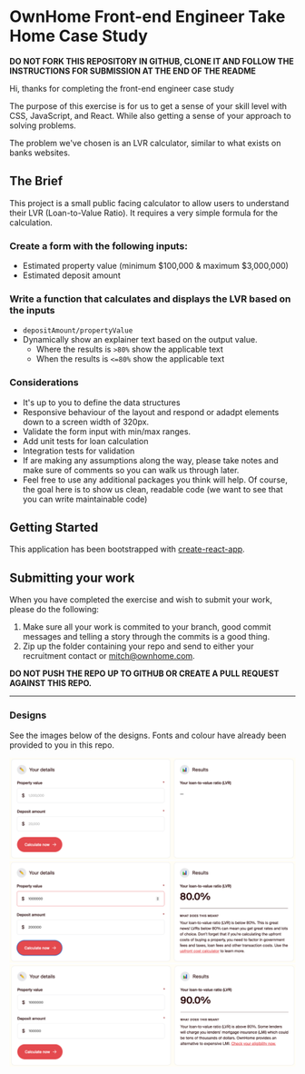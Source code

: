 # OwnHome Front-end Engineer Take Home Case Study

 **DO NOT FORK THIS REPOSITORY IN GITHUB, CLONE IT AND FOLLOW THE INSTRUCTIONS FOR SUBMISSION AT THE END OF THE README**

Hi, thanks for completing the front-end engineer case study

The purpose of this exercise is for us to get a sense of your skill level with CSS, JavaScript, and React. While also getting a sense of your approach to solving problems.

The problem we've chosen is an LVR calculator, similar to what exists on banks websites.

## The Brief

This project is a small public facing calculator to allow users to understand their LVR (Loan-to-Value Ratio). It requires a very simple formula for the calculation. 

### Create a form with the following inputs:
- Estimated property value (minimum $100,000 & maximum $3,000,000)
- Estimated deposit amount

### Write a function that calculates and displays the LVR based on the inputs
- `depositAmount/propertyValue`
- Dynamically show an explainer text based on the output value.
   - Where the results is `>80%` show the applicable text
   - When the results is `<=80%` show the applicable text

### Considerations
- It's up to you to define the data structures
- Responsive behaviour of the layout and respond or adadpt elements down to a screen width of 320px.
- Validate the form input with min/max ranges.
- Add unit tests for loan calculation
- Integration tests for validation
- If are making any assumptions along the way, please take notes and make sure of comments so you can walk us through later.
- Feel free to use any additional packages you think will help. Of course, the goal here is to show us clean, readable code (we want to see that you can write maintainable code)

## Getting Started
This application has been bootstrapped with [create-react-app](https://create-react-app.dev/docs/getting-started/).

## Submitting your work

When you have completed the exercise and wish to submit your work, please do the following:

1. Make sure all your work is commited to your branch, good commit messages and telling a story
   through the commits is a good thing.
2. Zip up the folder containing your repo and send to either your recruitment contact or mitch@ownhome.com.

**DO NOT PUSH THE REPO UP TO GITHUB OR CREATE A PULL REQUEST AGAINST THIS REPO.**

---

### Designs
See the images below of the designs. Fonts and colour have already been provided to you in this repo.

![Image1](./designs/img1.png)
![Image2](./designs/img2.png)
![Image3](./designs/img3.png)


